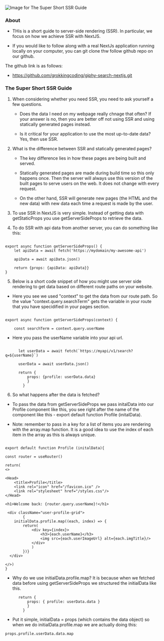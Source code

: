 ![Image for The Super Short SSR Guide](https://source.unsplash.com/M5tzZtFCOfs)

### About

- THis is a short guide to server-side rendering (SSR). In particular, we focus on how we achieve SSR with NextJS.

- If you would like to follow along with a real NextJs application running locally on your computer, you can git clone thw follow github repo on our github.

The github link is as follows:

- https://github.com/grokkingcoding/giphy-search-nextjs.git

### The Super Short SSR Guide

1. When considering whether you need SSR, you need to ask yourself a few questions.

   - Does the data I need on my webpage really chnage that often? If your answer is no, then you are better off not
     using SSR and using statically generated pages instead.

   - Is it critical for your application to use the most up-to-date data? Yes, then use SSR.

2. What is the difference between SSR and statically generated pages?

   - The key difference lies in how these pages are being built and served.

   - Statically generated pages are made during build time so this only happens once. Then the server will always use this version of the built pages to serve users on the web. It does not change with every request.

   - On the other hand, SSR will generate new pages (the HTML and the new data) with new data each time a request is made by the user.

3. To use SSR in NextJS is very simple. Instead of getting data with getStaticProps you use getServerSideProps to retrieve the data.

4. To do SSR with api data from another server, you can do something like this:

```

export async function getServerSideProps() {
    let apiData = await fetch('https://mydomain/my-awesome-api')

    apiData = await apiData.json()

    return {props: {apiData: apiData}}
}

```

5. Below is a short code snippet of how you might use server side rendering to get data based on different route paths on your website.

- Here you see we used "context" to get the data from our route path. So the value "context.query.searchTerm" gets the variable in your route that you have specidified in your pages section.

```

export async function getServerSideProps(context) {

    const searchTerm = context.query.userName

```

- Here you pass the userName variable into your api url.

```

      let userData = await fetch(`https://myapi/v1/search?q=${userName}`)

      userData = await userData.json()

      return {
          props: {profile: userData.data}
          }
        }
```

6. So what happens after the data is fetched?

- To pass the data from getServerSideProps we pass initalData into our Profile component like this, you see right after the name of the component like this - export default function Profile (initalData).

- Note: remember to pass in a key for a list of items you are rendering with the array.map function. It is a good idea to use the index of each item in the array as this is always unique.

```

export default function Profile (initalData){

const router = useRouter()

return(
<>

<Head>
    <title>Profile</title>
    <link rel="icon" href="/favicon.ico" />
    <link rel="stylesheet" href="/styles.css"/>
</Head>

<h1>Welcome back: {router.query.userName}!</h1>

 <div className="user-profile-grid">
        {
    initialData.profile.map((each, index) => {
        return(
            <div key={index}>
                <h3>{each.userName}</h3>
                <img src={each.userImageUrl} alt={each.imgTitle}/>
            </div>
            )
        })}
  </div>

</>)
}
```

- Why do we use initialData.profile.map? It is because when we fetched data before using getServerSideProps we structured the initialData like this.

```
      return {
          props: { profile: userData.data }
          }
        }
```

- Put it simple, initialData = props (which contains the data object) so when we do initialData.profile.map we are actually doing this:

```
props.profile.userData.data.map
```
